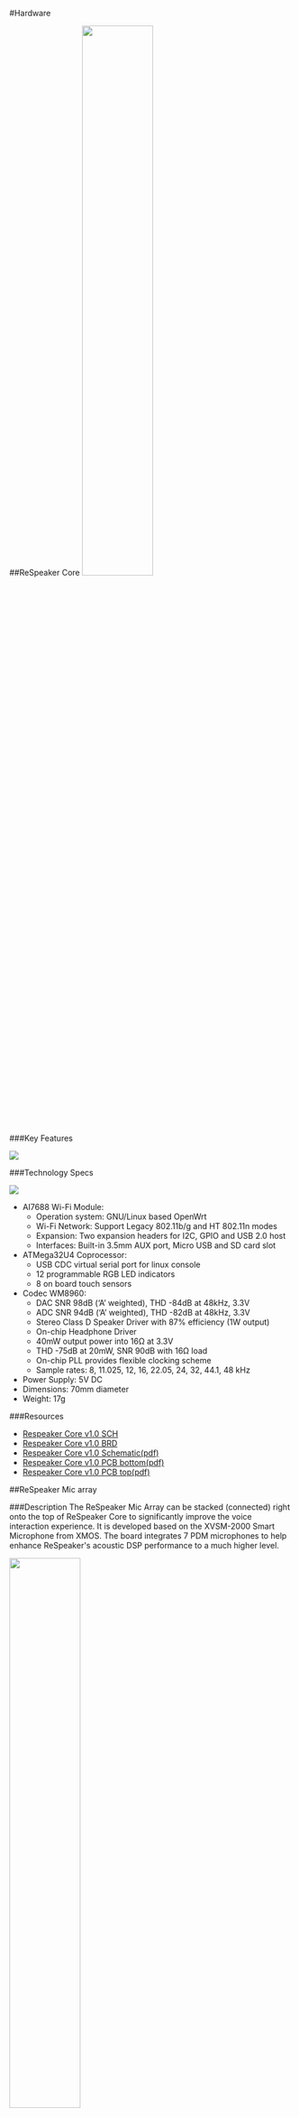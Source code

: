 #Hardware

##ReSpeaker Core
<img src="https://statics3.seeedstudio.com/seeed/img/2016-09/EYmleODafL5rcUKhEV5FRzgO.jpg" 
width="50%" height="50%">

###Key Features

![](https://www.seeedstudio.com/upload/image/20161011/1476169138612844.jpg)

###Technology Specs

![](https://www.seeedstudio.com/upload/image/20161010/1476090344476240.jpg)

- AI7688 Wi-Fi Module:
  - Operation system: GNU/Linux based OpenWrt
  - Wi-Fi Network: Support Legacy 802.11b/g and HT 802.11n modes
  - Expansion: Two expansion headers for I2C, GPIO and USB 2.0 host
  - Interfaces: Built-in 3.5mm AUX port, Micro USB and SD card slot
- ATMega32U4 Coprocessor:
  - USB CDC virtual serial port for linux console
  - 12 programmable RGB LED indicators
  - 8 on board touch sensors
- Codec WM8960:
  - DAC SNR 98dB (‘A’ weighted), THD -84dB at 48kHz, 3.3V  
  - ADC SNR 94dB (‘A’ weighted), THD -82dB at 48kHz, 3.3V  
  - Stereo Class D Speaker Driver with 87% efficiency (1W output)  
  - On-chip Headphone Driver  
  - 40mW output power into 16Ω at 3.3V  
  - THD -75dB at 20mW, SNR 90dB with 16Ω load  
  - On-chip PLL provides flexible clocking scheme  
  - Sample rates: 8, 11.025, 12, 16, 22.05, 24, 32, 44.1, 48 kHz
- Power Supply: 5V DC  
- Dimensions: 70mm diameter  
- Weight: 17g 

###Resources

- [Respeaker Core v1.0 SCH](https://github.com/respeaker/get_started_with_respeaker/blob/master/files/RespeakerCorev1.0_SCH.sch)
- [Respeaker Core v1.0 BRD](https://github.com/respeaker/get_started_with_respeaker/blob/master/files/RespeakerCorev1.0_BRD.brd)
- [Respeaker Core v1.0 Schematic(pdf)](https://github.com/respeaker/get_started_with_respeaker/blob/master/files/RespeakerCorev1.0_Schematic(pdf).pdf)
- [Respeaker Core v1.0 PCB bottom(pdf)](https://github.com/respeaker/get_started_with_respeaker/blob/master/files/RespeakerCorev1.0_PCB_bottom.pdf)
- [Respeaker Core v1.0 PCB top(pdf)](https://github.com/respeaker/get_started_with_respeaker/blob/master/files/RespeakerCorev1.0_PCB_top.pdf)




##ReSpeaker Mic array

###Description
The ReSpeaker Mic Array can be stacked (connected) right onto the top of ReSpeaker Core to significantly improve the voice interaction experience. It is developed based on the XVSM-2000 Smart Microphone from XMOS. The board integrates 7 PDM microphones to help enhance ReSpeaker's acoustic DSP performance to a much higher level.

<img src="https://statics3.seeedstudio.com/seeed/img/2016-09/Eb4RjfA2jaWSQn6h1nEN4JNe.jpg" 
width="50%" height="50%">

###Key Features

- Far-field Voice Capture
- Acoustic Source Localization
- Beamforming
- Noise Suppression
- De-reverberation
- Acoustic Echo Cancellation

###Technology Specs

![](https://www.seeedstudio.com/upload/image/20161010/1476085761315357.jpg)

- XVSM-2000 with 16 cores inside:
  - 16 real-time logical cores on 2 xCore tiles.
  - Cores share up to 2000 MIPS in dual issue mode.
  - 512KB internal single-cycle SRAM and 2MB built-in flash. 
  - 16KB internal OTP (max 8KB per tile),
  - USB PHY, fully compliant with USB 2.0 specification.
  - Programmable I/O.
  - Supply DFU Mode.
- 7 Digital Microphones: 
  - far field voice recognition or sound localization usefulness.
  - ST MP34DT01-M.
  - -26 dBFS sensitivity.
  - 120 dBSPL acoustic overload point.
  - 61 dB signal-to-noise ratio.
  - Omnidirectional sensitivity.
  - PDM output.
- 12 RGB LEDs: 
  - 256 levels brightness.
  - 800kHz line data transmission.
- Audio output: 
  - On board 3.5mm Aux output.
  - Cirrus DAC CS43L32.
  - 24 or 16bit 16kHz stereo output.
  - 88 mW Power Into Stereo 16 Ω @ 2.5 V.
- Clock Sync：
  - On board PLL.
  - Programmable sample clock for DAC,MIC.
	(Disable if DSP is used in XVSM-2000).
- Power supply: 
  - 5V supply from Micro USB or expansion header. 
- Size: 
  - Diameter 70mm.
- Weight: 
  - 15.25g

##ReSpeaker Grove Extension Board

###Description
The Grove extension board can be stacked (connected) right onto the top of ReSpeaker Mic Array. It brings even more possibilities as you can connect various Grove sensors and actuators to extend ReSpeaker’s capabilities. The board provides up to 10 Grove ports for interfacing with a range of plug-n-play Grove sensors and actuators.

<img src="https://statics3.seeedstudio.com/seeed/img/2016-09/JUrDDjfUKYhMjGZRszWnZ9U8.jpg" 
width="50%" height="50%">

###Key Features

- Up to 10 Grove Ports

- Stackable with ReSpeaker Core and ReSpeaker Mic Array

###Technology Specs

![](https://www.seeedstudio.com/upload/image/20161010/1476086262368352.jpg)

- Grove Ports: 10
- Digital I/Os: 3
- Analog I/Os: 4
- I2C Interface: 2
- UART: 1
- Dimensions: 70mm (Diameter)
- Weight: 15.25g


#Software

##OpenWrt

<img src="https://github.com/respeaker/get_started_with_respeaker/blob/master/img/openwrtlogo.png?raw=true" 
width="50%" height="50%">

ReSpeaker runs a distribution of Linux called [OpenWrt](https://openwrt.org/) on AI7688 Wi-Fi Module.


##Arduino

<img src="https://github.com/respeaker/get_started_with_respeaker/blob/master/img/arduinoide.png?raw=true" 
width="50%" height="50%">

The ATMega32U4 Coprocessor on ReSpeaker is programmed using the [Arduino Software(IDE) 1.6.8+](https://www.arduino.cc/en/Main/Software). 
